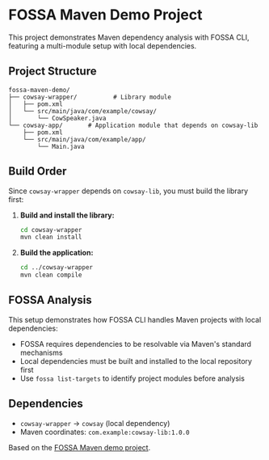 # FOSSA Maven Demo Project

This project demonstrates Maven dependency analysis with FOSSA CLI, featuring a multi-module setup with local dependencies.

## Project Structure

```
fossa-maven-demo/
├── cowsay-wrapper/          # Library module
│   ├── pom.xml
│   └── src/main/java/com/example/cowsay/
│       └── CowSpeaker.java
└── cowsay-app/       # Application module that depends on cowsay-lib
    ├── pom.xml
    └── src/main/java/com/example/app/
        └── Main.java
```

## Build Order

Since `cowsay-wrapper` depends on `cowsay-lib`, you must build the library first:

1. **Build and install the library:**
   ```bash
   cd cowsay-wrapper
   mvn clean install
   ```

2. **Build the application:**
   ```bash
   cd ../cowsay-wrapper
   mvn clean compile
   ```

## FOSSA Analysis

This setup demonstrates how FOSSA CLI handles Maven projects with local dependencies:

- FOSSA requires dependencies to be resolvable via Maven's standard mechanisms
- Local dependencies must be built and installed to the local repository first
- Use `fossa list-targets` to identify project modules before analysis

## Dependencies

- `cowsay-wrapper` → `cowsay` (local dependency)
- Maven coordinates: `com.example:cowsay-lib:1.0.0`

Based on the [FOSSA Maven demo project](https://github.com/cmboling/fossa-maven-demo).
